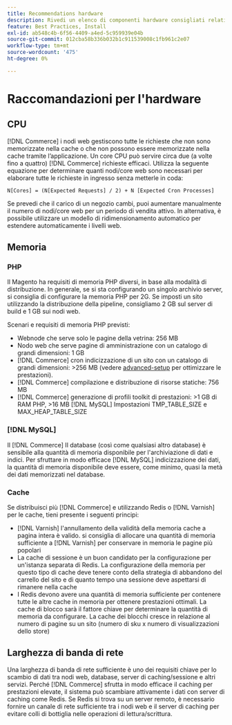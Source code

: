 ```yaml
---
title: Recommendations hardware
description: Rivedi un elenco di componenti hardware consigliati relativi alle prestazioni ottimali di Adobe Commerce e delle distribuzioni di Magento Open Source.
feature: Best Practices, Install
exl-id: ab548c4b-6f56-4409-a4ed-5c959939e04b
source-git-commit: 012cba58b336b032b1c911539008c1fb961c2e07
workflow-type: tm+mt
source-wordcount: '475'
ht-degree: 0%

---
```


# Raccomandazioni per l&#39;hardware

## CPU

[!DNL Commerce] i nodi web gestiscono tutte le richieste che non sono memorizzate nella cache o che non possono essere memorizzate nella cache tramite l’applicazione. Un core CPU può servire circa due (a volte fino a quattro) [!DNL Commerce] richieste efficaci. Utilizza la seguente equazione per determinare quanti nodi/core web sono necessari per elaborare tutte le richieste in ingresso senza metterle in coda:

```
N[Cores] = (N[Expected Requests] / 2) + N [Expected Cron Processes]
```

Se prevedi che il carico di un negozio cambi, puoi aumentare manualmente il numero di nodi/core web per un periodo di vendita attivo. In alternativa, è possibile utilizzare un modello di ridimensionamento automatico per estendere automaticamente i livelli web.

## Memoria

### PHP

Il Magento ha requisiti di memoria PHP diversi, in base alla modalità di distribuzione.  In generale, se si sta configurando un singolo archivio server, si consiglia di configurare la memoria PHP per 2G.  Se imposti un sito utilizzando la distribuzione della pipeline, consigliamo 2 GB sul server di build e 1 GB sui nodi web.

Scenari e requisiti di memoria PHP previsti:

* Webnode che serve solo le pagine della vetrina: 256 MB
* Nodo web che serve pagine di amministrazione con un catalogo di grandi dimensioni: 1 GB
* [!DNL Commerce] cron indicizzazione di un sito con un catalogo di grandi dimensioni: >256 MB (vedere [advanced-setup](../performance/advanced-setup.md) per ottimizzare le prestazioni).
* [!DNL Commerce] compilazione e distribuzione di risorse statiche: 756 MB
* [!DNL Commerce] generazione di profili toolkit di prestazioni: >1 GB di RAM PHP, >16 MB [!DNL MySQL] Impostazioni TMP_TABLE_SIZE e MAX_HEAP_TABLE_SIZE

### [!DNL MySQL]

Il [!DNL Commerce] Il database (così come qualsiasi altro database) è sensibile alla quantità di memoria disponibile per l&#39;archiviazione di dati e indici. Per sfruttare in modo efficace [!DNL MySQL] indicizzazione dei dati, la quantità di memoria disponibile deve essere, come minimo, quasi la metà dei dati memorizzati nel database.

### Cache

Se distribuisci più [!DNL Commerce] e utilizzando Redis o [!DNL Varnish] per le cache, tieni presente i seguenti principi:

* [!DNL Varnish] l&#39;annullamento della validità della memoria cache a pagina intera è valido. si consiglia di allocare una quantità di memoria sufficiente a [!DNL Varnish] per conservare in memoria le pagine più popolari
* La cache di sessione è un buon candidato per la configurazione per un&#39;istanza separata di Redis.  La configurazione della memoria per questo tipo di cache deve tenere conto della strategia di abbandono del carrello del sito e di quanto tempo una sessione deve aspettarsi di rimanere nella cache
* I Redis devono avere una quantità di memoria sufficiente per contenere tutte le altre cache in memoria per ottenere prestazioni ottimali.  La cache di blocco sarà il fattore chiave per determinare la quantità di memoria da configurare.  La cache dei blocchi cresce in relazione al numero di pagine su un sito (numero di sku x numero di visualizzazioni dello store)

## Larghezza di banda di rete

Una larghezza di banda di rete sufficiente è uno dei requisiti chiave per lo scambio di dati tra nodi web, database, server di caching/sessione e altri servizi. Perché [!DNL Commerce] sfrutta in modo efficace il caching per prestazioni elevate, il sistema può scambiare attivamente i dati con server di caching come Redis. Se Redis si trova su un server remoto, è necessario fornire un canale di rete sufficiente tra i nodi web e il server di caching per evitare colli di bottiglia nelle operazioni di lettura/scrittura.
